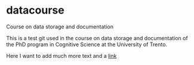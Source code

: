 # datacourse
Course on data storage and documentation

This is a test git used in the course on data storage and documentation of the PhD program in Cognitive Science at the University of Trento.


Here I want to add much more text and a [link](http://www.unitn.it)

